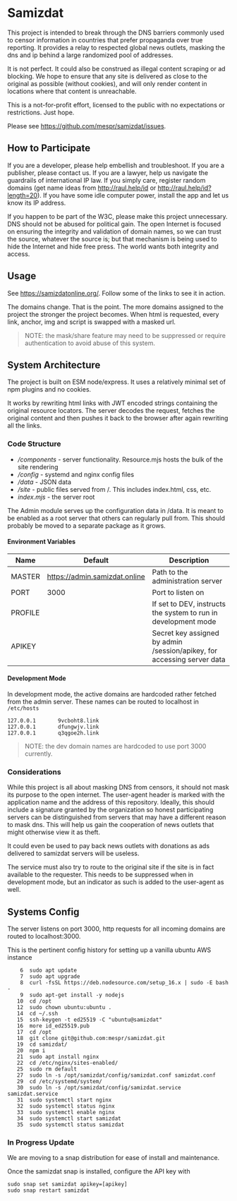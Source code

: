 # Samizdat

This project is intended to break through the DNS barriers commonly used
to censor information in countries that prefer propaganda over true reporting.
It provides a relay to respected global news outlets, masking the dns and ip
behind a large randomized pool of addresses.

It is not perfect. It could also be construed as illegal content scraping or
ad blocking. We hope to ensure that any site is delivered as close
to the original as possible (without cookies), and will only render content
in locations where that content is unreachable.

This is a not-for-profit effort, licensed to the public with no expectations
or restrictions. Just hope.

Please see https://github.com/mespr/samizdat/issues.

## How to Participate
If you are a developer, please help embellish and troubleshoot. If you are a
publisher, please contact us. If you are a lawyer, help us navigate the guardrails
of international IP law. If you simply care, register random domains (get name
ideas from http://raul.help/id or http://raul.help/id?length=20). If you have
some idle computer power, install the app and let us know its IP address.

If you happen to be part of the W3C, please make this project unnecessary.
DNS should not be abused for political gain. The open Internet is focused on
ensuring the integrity and validation of domain names, so we can trust the
source, whatever the source is; but that mechanism is being used to hide the
Internet and hide free press. The world wants both integrity and access.


## Usage

See https://samizdatonline.org/. Follow some of the links to see it in action.

The domains change. That is the point. The more domains assigned to the project
the stronger the project becomes. When html is requested, every link, anchor,
img and script is swapped with a masked url.

>NOTE: the mask/share feature may need to be suppressed or require authentication to avoid
> abuse of this system.

## System Architecture
The project is built on ESM node/express. It uses a relatively minimal set of 
npm plugins and no cookies.

It works by rewriting html links with JWT encoded strings containing the original
resource locators. The server decodes the request, fetches the original content
and then pushes it back to the browser after again rewriting all the links.

### Code Structure
* */components* - server functionality. Resource.mjs hosts the bulk of the site rendering
* */config* - systemd and nginx config files
* */data* - JSON data
* */site* - public files served from /. This includes index.html, css, etc.
* *index.mjs* - the server root 

The Admin module serves up the configuration data in /data. It is meant
to be enabled as a root server that others can regularly pull from. This
should probably be moved to a separate package as it grows.

#### Environment Variables

| Name    | Default                       | Description                                                    |
|---------|-------------------------------|----------------------------------------------------------------|
| MASTER  | https://admin.samizdat.online | Path to the administration server                              |
| PORT    | 3000                          | Port to listen on                                              |
| PROFILE |                               | If set to DEV, instructs the system to run in development mode |
| APIKEY | | Secret key assigned by admin /session/apikey, for accessing server data |

#### Development Mode
In development mode, the active domains are hardcoded rather fetched from the
admin server. These names can be routed to localhost in `/etc/hosts`
```shell
127.0.0.1       9vcboht8.link
127.0.0.1       dfungwjv.link
127.0.0.1       q3qgoe2h.link
```
>NOTE: the dev domain names are hardcoded to use port 3000 currently.
### Considerations

While this project is all about masking DNS from censors,
it should not mask its purpose to the open internet. The user-agent
header is marked with the application name and the address of this
repository. Ideally, this should include a signature granted
by the organization so honest participating servers can be 
distinguished from servers that may have a different reason to
mask dns. This will help us gain the cooperation of news outlets 
that might otherwise view it as theft.

It could even be used to pay back news outlets with donations as ads
delivered to samizdat servers will be useless.

The service must also try to route to the original site if the site
is in fact available to the requester. This needs to be suppressed
when in development mode, but an indicator as such is added to the
user-agent as well.

## Systems Config
The server listens on port 3000, http requests for all incoming domains are
routed to localhost:3000.

This is the pertinent config history for setting up a vanilla ubuntu AWS instance

```shell
    6  sudo apt update
    7  sudo apt upgrade
    8  curl -fsSL https://deb.nodesource.com/setup_16.x | sudo -E bash -
    9  sudo apt-get install -y nodejs
   10  cd /opt
   12  sudo chown ubuntu:ubuntu .
   14  cd ~/.ssh
   15  ssh-keygen -t ed25519 -C "ubuntu@samizdat"
   16  more id_ed25519.pub 
   17  cd /opt
   18  git clone git@github.com:mespr/samizdat.git
   19  cd samizdat/
   20  npm i
   21  sudo apt install nginx
   22  cd /etc/nginx/sites-enabled/
   25  sudo rm default
   27  sudo ln -s /opt/samizdat/config/samizdat.conf samizdat.conf
   29  cd /etc/systemd/system/
   30  sudo ln -s /opt/samizdat/config/samizdat.service samizdat.service
   31  sudo systemctl start nginx
   32  sudo systemctl status nginx
   33  sudo systemctl enable nginx
   34  sudo systemctl start samizdat
   35  sudo systemctl status samizdat
```
### In Progress Update
We are moving to a snap distribution for ease of install and maintenance.

Once the samizdat snap is installed, configure the API key with
```ssh
sudo snap set samizdat apikey=[apikey]
sudo snap restart samizdat
```